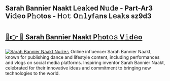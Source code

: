 ## Sarah Bannier Naakt L𝚎a𝚔ed N𝚞𝚍e - Part-Ar3 Vi𝚍𝚎o P𝚑𝚘tos - H𝚘𝚝 O𝚗𝚕yf𝚊ns L𝚎a𝚔s sz9d3

# <h2><a href="http://kf8g94.oniu.top/?m=Sarah+Bannier+Naakt">🔗👉 🔴 Sarah Bannier Naakt P𝚑ot𝚘𝚜 V𝚒d𝚎o</a></h2>

[![Sarah Bannier Naakt Nu𝚍e𝚜](https://i.imgur.com/0qMVB7G.gif)](http://kf8g94.oniu.top/?m=Sarah+Bannier+Naakt)
Online influencer Sarah Bannier Naakt, known for publishing dance and lifestyle content, including performances and vlogs on social media platforms. Inspiring inventor Sarah Bannier Naakt, celebrated for their innovative ideas and commitment to bringing new technologies to the world.  

